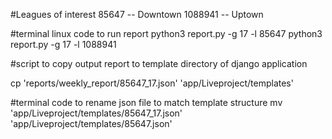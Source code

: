#Leagues of interest 
85647 -- Downtown
1088941 -- Uptown

#terminal linux code to run report
python3 report.py -g 17 -l 85647
python3 report.py -g 17 -l 1088941

#script to copy output report to template directory of django application

cp 'reports/weekly_report/85647_17.json' 'app/Liveproject/templates'

#terminal code to rename json file to match template structure
mv 'app/Liveproject/templates/85647_17.json' 'app/Liveproject/templates/85647.json'
